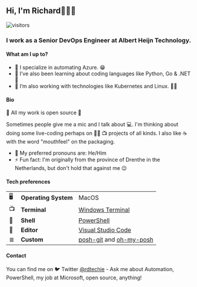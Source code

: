## Hi, I'm Richard👋👋👋

![visitors](https://visitor-badge.glitch.me/badge?page_id=rdtechie.rdtechie)

### I work as a Senior DevOps Engineer at Albert Heijn Technology.

#### What am I up to?

- 🔭 I specialize in automating Azure. 😁
- 🌱 I’ve also been learning about coding languages like Python, Go & .NET 📓
- 🤔 I’m also working with technologies like Kubernetes and Linux. 🐢✅

#### Bio

👀 All my work is open source 👀

Sometimes people give me a mic and I talk about 💻. I'm thinking about doing some live-coding perhaps on 👨‍💻 📺 projects of all kinds.
I also like ☕️ with the word "mouthfeel" on the packaging.

- 🙂 My preferred pronouns are: He/Him
- ⚡ Fun fact: I'm originally from the province of Drenthe in the Netherlands, but don't hold that against me 😉

#### Tech preferences

| |                       |                                                                                                                 |
|-|-----------------------|-----------------------------------------------------------------------------------------------------------------|
|🖥| **Operating System** | MacOS                                                                                                         |
|📺| **Terminal**         | [Windows Terminal]([https://iterm2.com/](https://docs.microsoft.com/en-us/windows/terminal/))                  |
|🐚| **Shell**            | [PowerShell](https://github.com/PowerShell)                                                                    |
|📝| **Editor**           | [Visual Studio Code](https://github.com/Microsoft/vscode)                                                      |
|≣| **Custom**            | [posh-git](https://dahlbyk.github.io/posh-git/) and [oh-my-posh](https://github.com/JanDeDobbeleer/oh-my-posh) |

#### Contact

You can find me on 🐦 Twitter [@rdtechie](https://twitter.com/rdtechie) - Ask me about Automation, PowerShell, my job at Microsoft, open source, anything!
